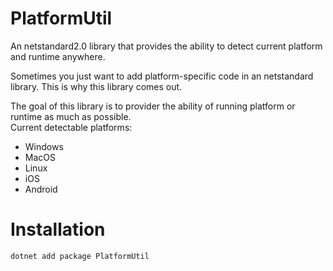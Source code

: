 # PlatformUtil

An netstandard2.0 library that provides the ability to detect current platform and runtime anywhere.

Sometimes you just want to add platform-specific code in an netstandard library. This is why this library comes out.

The goal of this library is to provider the ability of running platform or runtime as much as possible.  
Current detectable platforms:

- Windows
- MacOS
- Linux
- iOS
- Android

# Installation

`dotnet add package PlatformUtil`